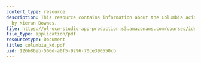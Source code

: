 ```yaml
---
content_type: resource
description: This resource contains information about the Columbia acident investigation
  by Kieran Downes.
file: https://ol-ocw-studio-app-production.s3.amazonaws.com/courses/ids-900-integrating-doctoral-seminar-on-emerging-technologies-fall-2005/126b86eb566da0f5929670ce390550cb_columbia_kd.pdf
file_type: application/pdf
resourcetype: Document
title: columbia_kd.pdf
uid: 126b86eb-566d-a0f5-9296-70ce390550cb
---
```

